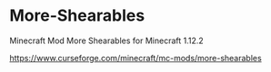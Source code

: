 # More-Shearables
Minecraft Mod More Shearables for Minecraft 1.12.2

https://www.curseforge.com/minecraft/mc-mods/more-shearables
